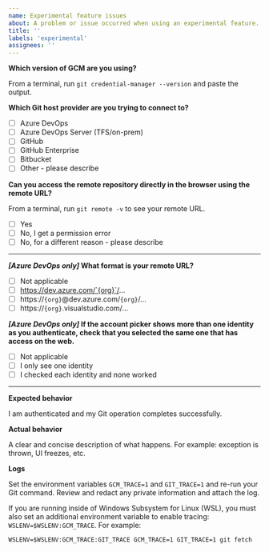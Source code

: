 ```yaml
---
name: Experimental feature issues
about: A problem or issue occurred when using an experimental feature.
title: ''
labels: 'experimental'
assignees: ''
---
```


**Which version of GCM are you using?**

From a terminal, run `git credential-manager --version` and paste the output.

<!-- Ex:
Git Credential Manager version 2.0.8-beta+e1f8492d04 (macOS, .NET Core 4.6.27129.04)
-->

**Which Git host provider are you trying to connect to?**

* [ ] Azure DevOps
* [ ] Azure DevOps Server (TFS/on-prem)
* [ ] GitHub
* [ ] GitHub Enterprise
* [ ] Bitbucket
* [ ] Other - please describe

**Can you access the remote repository directly in the browser using the remote URL?**

From a terminal, run `git remote -v` to see your remote URL.

<!-- Ex:
origin https://dev.azure.com/contoso/_git/widgets
-->

* [ ] Yes
* [ ] No, I get a permission error
* [ ] No, for a different reason - please describe

---

**_[Azure DevOps only]_ What format is your remote URL?**

* [ ] Not applicable
* [ ] https://dev.azure.com/`{org}`/...
* [ ] https://`{org}`@dev.azure.com/`{org}`/...
* [ ] https://`{org}`.visualstudio.com/...

**_[Azure DevOps only]_ If the account picker shows more than one identity as
you authenticate, check that you selected the same one that has access on the
web.**

* [ ] Not applicable
* [ ] I only see one identity
* [ ] I checked each identity and none worked

---

**Expected behavior**

I am authenticated and my Git operation completes successfully.

**Actual behavior**

A clear and concise description of what happens. For example: exception is
thrown, UI freezes, etc.

**Logs**

Set the environment variables `GCM_TRACE=1` and `GIT_TRACE=1` and re-run your
Git command. Review and redact any private information and attach the log.

If you are running inside of Windows Subsystem for Linux (WSL), you must also
set an additional environment variable to enable tracing: `WSLENV=$WSLENV:GCM_TRACE`.
For example:

```shell
WSLENV=$WSLENV:GCM_TRACE:GIT_TRACE GCM_TRACE=1 GIT_TRACE=1 git fetch
```
